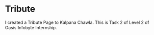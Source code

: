 # Tribute
I created a Tribute Page to Kalpana Chawla. 
This is Task 2 of Level 2 of Oasis Infobyte Internship.
